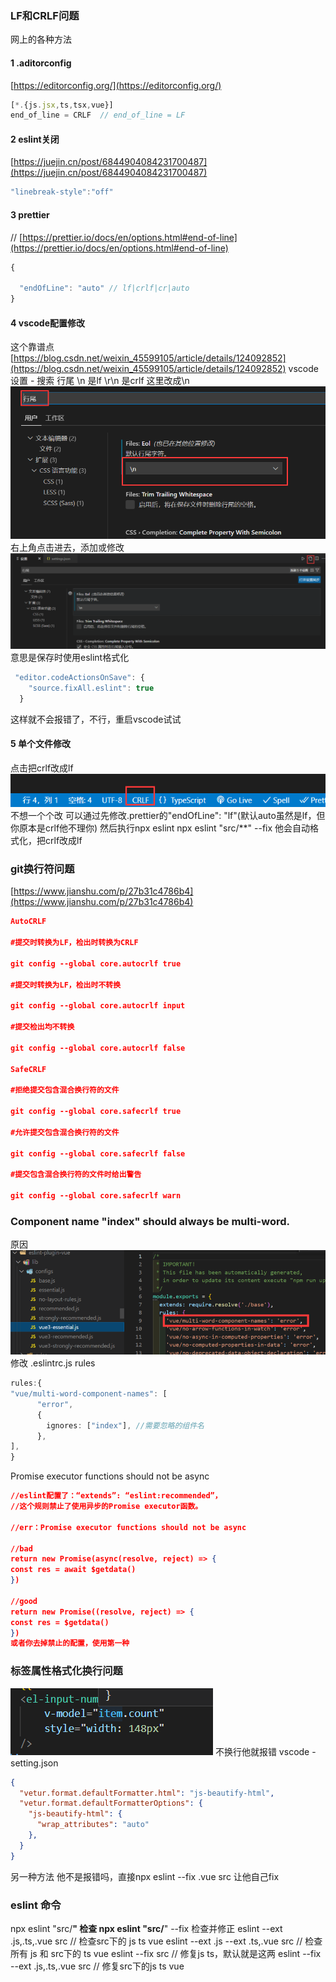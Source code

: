 ### LF和CRLF问题
网上的各种方法
#### 1 .aditorconfig
[https://editorconfig.org/](https://editorconfig.org/)
```typescript
[*.{js.jsx,ts,tsx,vue}]
end_of_line = CRLF  // end_of_line = LF
```
#### 2 eslint关闭
[https://juejin.cn/post/6844904084231700487](https://juejin.cn/post/6844904084231700487)
[
](https://prettier.io/docs/en/options.html#end-of-line)
```typescript
"linebreak-style":"off"
```
#### 3 prettier
// [https://prettier.io/docs/en/options.html#end-of-line](https://prettier.io/docs/en/options.html#end-of-line)
```typescript
{
  
  "endOfLine": "auto" // lf|crlf|cr|auto
}
```
#### 4 vscode配置修改 
这个靠谱点 [https://blog.csdn.net/weixin_45599105/article/details/124092852](https://blog.csdn.net/weixin_45599105/article/details/124092852)
vscode设置 - 搜索  行尾
\n 是lf
\r\n 是crlf
这里改成\n
![](https://raw.githubusercontent.com/xxxsjan/pic-bed/main/202305151239930.png)
右上角点击进去，添加或修改
![](https://raw.githubusercontent.com/xxxsjan/pic-bed/main/202305151239256.png)
意思是保存时使用eslint格式化

```typescript
 "editor.codeActionsOnSave": {
    "source.fixAll.eslint": true
  }
```
这样就不会报错了，不行，重启vscode试试
#### 5 单个文件修改
点击把crlf改成lf
![](https://raw.githubusercontent.com/xxxsjan/pic-bed/main/202305151239038.png)
不想一个个改
可以通过先修改.prettier的"endOfLine": "lf"(默认auto虽然是lf，但你原本是crlf他不理你)
然后执行npx eslint  npx eslint "src/**" --fix
他会自动格式化，把crlf改成lf

### git换行符问题
[https://www.jianshu.com/p/27b31c4786b4](https://www.jianshu.com/p/27b31c4786b4)
```json
AutoCRLF

#提交时转换为LF，检出时转换为CRLF

git config --global core.autocrlf true

#提交时转换为LF，检出时不转换

git config --global core.autocrlf input

#提交检出均不转换

git config --global core.autocrlf false

SafeCRLF

#拒绝提交包含混合换行符的文件

git config --global core.safecrlf true

#允许提交包含混合换行符的文件

git config --global core.safecrlf false

#提交包含混合换行符的文件时给出警告

git config --global core.safecrlf warn
```
### Component name "index" should always be multi-word.
原因
![](https://raw.githubusercontent.com/xxxsjan/pic-bed/main/202305151240479.png)
修改 .eslintrc.js rules

```typescript
rules:{
"vue/multi-word-component-names": [
      "error",
      {
        ignores: ["index"], //需要忽略的组件名
      },
],
}
```
Promise executor functions should not be async
```json
//eslint配置了：“extends”: “eslint:recommended”，
//这个规则禁止了使用异步的Promise executor函数。

//err：Promise executor functions should not be async

//bad
return new Promise(async(resolve, reject) => {
const res = await $getdata()
})

//good
return new Promise((resolve, reject) => {
const res = $getdata()
})
或者你去掉禁止的配置，使用第一种
```
### 
### 标签属性格式化换行问题
![](https://raw.githubusercontent.com/xxxsjan/pic-bed/main/202305151240455.png)
不换行他就报错
vscode - setting.json

```json
{
  "vetur.format.defaultFormatter.html": "js-beautify-html",
  "vetur.format.defaultFormatterOptions": {
    "js-beautify-html": {
      "wrap_attributes": "auto"
    },
  }
}
```
另一种方法
他不是报错吗，直接npx eslint --fix .vue src
让他自己fix

### eslint 命令
npx eslint "src/**"    检查
npx eslint "src/**" --fix  检查并修正
eslint --ext .js,.ts,.vue src    // 检查src下的 js ts vue
eslint --ext .js   --ext .ts,.vue src   // 检查所有 js 和 src下的  ts vue
eslint --fix src   // 修复js ts，默认就是这两
eslint --fix --ext .js,.ts,.vue src  // 修复src下的js ts vue
